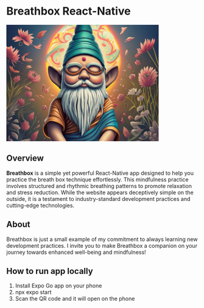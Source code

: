 # Breathbox React-Native

![Breathbox Icon](assets/img/buddha-gnome-smaller.jpg)

## Overview

**Breathbox** is a simple yet powerful React-Native app designed to help you practice the breath box technique effortlessly. This mindfulness practice involves structured and rhythmic breathing patterns to promote relaxation and stress reduction. While the website appears deceptively simple on the outside, it is a testament to industry-standard development practices and cutting-edge technologies.

## About

Breathbox is just a small example of my commitment to always learning new development practices. I invite you to make Breathbox a companion on your journey towards enhanced well-being and mindfulness!

## How to run app locally
1. Install Expo Go app on your phone
2. npx expo start
3. Scan the QR code and it will open on the phone

